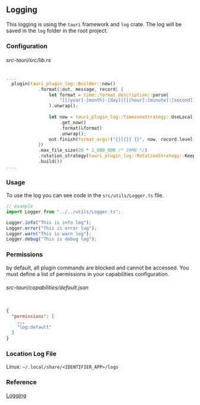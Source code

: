 ## Logging
This logging is using the `tauri` framework and `log` crate. The log will be saved in the `log` folder in the root project.

### Configuration

###### src-tauri/src/lib.rs

```rust
....
 .plugin(tauri_plugin_log::Builder::new()
            .format(|out, message, record| {
                let format = time::format_description::parse(
                    "[[[year]-[month]-[day]][[[hour]:[minute]:[second]]",
                ).unwrap();
                
                let now = tauri_plugin_log::TimezoneStrategy::UseLocal
                    .get_now()
                    .format(&format)
                    .unwrap();
                out.finish(format_args!("{}[{}] {}", now, record.level(), message))
            })
            .max_file_size(20 * 1_000_000 /* 20MB */)
            .rotation_strategy(tauri_plugin_log::RotationStrategy::KeepOne)
            .build())
....
```


### Usage

To use the log you can see code in the `src/utils/Logger.ts` file.

```typescript
// example
import Logger from "../../utils/Logger.ts";

Logger.info("This is info log");
Logger.error("This is error log");
Logger.warn("This is warn log");
Logger.debug("This is debug log");

```

### Permissions
by default, all plugin commands are blocked and cannot be accessed. You must define a list of permissions in your capabilities configuration.

###### src-tauri/capabilities/default.json
``` json

{
  "permissions": [
    ...
    "log:default"
  ]
}
```

### Location Log File

Linux: `~/.local/share/<IDENTIFIER_APP>/logs`



### Reference
[Logging](https://v2.tauri.app/plugin/logging/)
